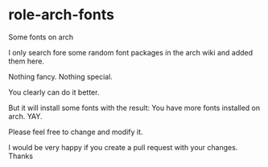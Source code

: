 # role-arch-fonts
Some fonts on arch


I only search fore some random font packages in the arch wiki and added them here.

Nothing fancy. Nothing special.

You clearly can do it better. 

But it will install some fonts with the result: You have more fonts installed on arch. YAY.


Please feel free to change and modify it.

I would be very happy if you create a pull request with your changes. Thanks
